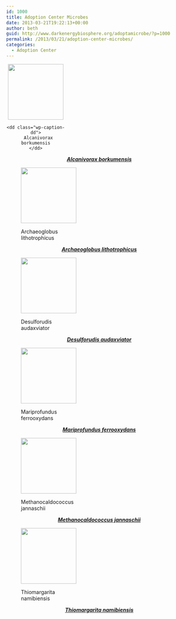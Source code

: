 ```yaml
---
id: 1000
title: Adoption Center Microbes
date: 2013-03-21T19:22:13+00:00
author: beth
guid: http://www.darkenergybiosphere.org/adoptamicrobe/?p=1000
permalink: /2013/03/21/adoption-center-microbes/
categories:
  - Adoption Center
---
```

<div class="mceTemp mceIEcenter" style="text-align: center;">
  <dl id="attachment_1001" class="wp-caption aligncenter" style="width: 160px;">
    <dt class="wp-caption-dt">
      <a href="http://www.darkenergybiosphere.org/adoptamicrobe/2013/03/adoption-center-microbes/aam_alcanivorax/" rel="attachment wp-att-1001"><img class="size-thumbnail wp-image-1001  " title="AAM_Alcanivorax" src="http://www.darkenergybiosphere.org/adoptamicrobe/assets/AAM_Alcanivorax-150x150.gif" alt="" width="150" height="150" /></a>
    </dt>

    <dd class="wp-caption-dd">
      Alcanivorax borkumensis
    </dd>
  </dl>
</div>

<p style="text-align: center;">
  <a href="http://en.wikipedia.org/wiki/Alcanivorax"><em><strong>Alcanivorax borkumensis</strong></em></a>
</p><figure id="attachment_1002" style="width: 150px" class="wp-caption aligncenter">

<a href="http://www.darkenergybiosphere.org/adoptamicrobe/2013/03/adoption-center-microbes/aam_archaeoglobus/" rel="attachment wp-att-1002"><img class="size-thumbnail wp-image-1002 " title="AAM_Archaeoglobus" src="http://www.darkenergybiosphere.org/adoptamicrobe/assets/AAM_Archaeoglobus-150x150.jpg" alt="" width="150" height="150" /></a><figcaption class="wp-caption-text">Archaeoglobus lithotrophicus</figcaption></figure>

<p style="text-align: center;">
  <a href="http://microbewiki.kenyon.edu/index.php/Archaeoglobus"><em><strong>Archaeoglobus lithotrophicus</strong></em></a>
</p><figure id="attachment_1003" style="width: 150px" class="wp-caption aligncenter">

<a href="http://www.darkenergybiosphere.org/adoptamicrobe/2013/03/adoption-center-microbes/aam_desulforudis/" rel="attachment wp-att-1003"><img class="size-thumbnail wp-image-1003" title="AAM_Desulforudis" src="http://www.darkenergybiosphere.org/adoptamicrobe/assets/AAM_Desulforudis-150x150.jpg" alt="" width="150" height="150" /></a><figcaption class="wp-caption-text">Desulforudis audaxviator</figcaption></figure>

<p style="text-align: center;">
  <a href="http://en.wikipedia.org/wiki/Desulforudis"><em><strong>Desulforudis audaxviator</strong></em></a>
</p><figure id="attachment_1005" style="width: 150px" class="wp-caption aligncenter">

<a href="http://www.darkenergybiosphere.org/adoptamicrobe/2013/03/adoption-center-microbes/aam_mariprofundus/" rel="attachment wp-att-1005"><img class="size-thumbnail wp-image-1005" title="AAM_Mariprofundus" src="http://www.darkenergybiosphere.org/adoptamicrobe/assets/AAM_Mariprofundus-150x150.jpg" alt="" width="150" height="150" /></a><figcaption class="wp-caption-text">Mariprofundus ferrooxydans</figcaption></figure>

<p style="text-align: center;">
  <a href="http://en.wikipedia.org/wiki/Mariprofundus_ferrooxydans"><em><strong>Mariprofundus ferrooxydans</strong></em></a>
</p><figure id="attachment_1006" style="width: 150px" class="wp-caption aligncenter">

<a href="http://www.darkenergybiosphere.org/adoptamicrobe/2013/03/adoption-center-microbes/aam_methanocadlococcus/" rel="attachment wp-att-1006"><img class="size-thumbnail wp-image-1006" title="AAM_Methanocadlococcus" src="http://www.darkenergybiosphere.org/adoptamicrobe/assets/AAM_Methanocadlococcus-150x150.gif" alt="" width="150" height="150" /></a><figcaption class="wp-caption-text">Methanocaldococcus jannaschii</figcaption></figure>

<p style="text-align: center;">
  <a href="http://microbewiki.kenyon.edu/index.php/Methanococcus_jannaschii"><em><strong>Methanocaldococcus jannaschii</strong></em></a>
</p><figure id="attachment_1007" style="width: 150px" class="wp-caption aligncenter">

<a href="http://www.darkenergybiosphere.org/adoptamicrobe/2013/03/adoption-center-microbes/aam_thiomargarita/" rel="attachment wp-att-1007"><img class="size-thumbnail wp-image-1007" title="AAM_Thiomargarita" src="http://www.darkenergybiosphere.org/adoptamicrobe/assets/AAM_Thiomargarita-150x150.gif" alt="" width="150" height="150" /></a><figcaption class="wp-caption-text">Thiomargarita namibiensis</figcaption></figure>

<p style="text-align: center;">
  <a href="http://microbewiki.kenyon.edu/index.php/Thiomargarita_namibiensis"><strong><em>Thiomargarita namibiensis</em></strong></a>
</p>
